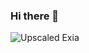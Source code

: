 ### Hi there 👋

<!--
**wragyu/wragyu** is a ✨ _special_ ✨ repository because its `README.md` (this file) appears on your GitHub profile.

Here are some ideas to get you started:

- 🔭 I’m currently working on ...
- 🌱 I’m currently learning ...
- 👯 I’m looking to collaborate on ...
- 🤔 I’m looking for help with ...
- 💬 Ask me about ...
- 📫 How to reach me: ...
- 😄 Pronouns: ...
- ⚡ Fun fact: ...
-->
![Upscaled Exia](https://github.com/wragyu/wragyu/assets/114426151/b79ce659-62bf-4a66-af8b-1359c0389ce0)
